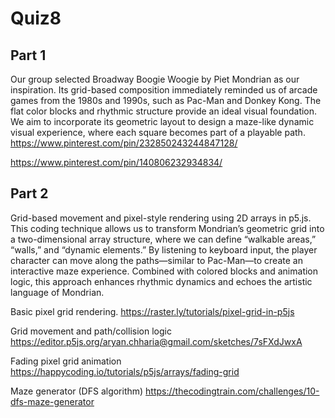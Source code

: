 # Quiz8
## Part 1
Our group selected Broadway Boogie Woogie by Piet Mondrian as our inspiration. Its grid-based composition immediately reminded us of arcade games from the 1980s and 1990s, such as Pac-Man and Donkey Kong. The flat color blocks and rhythmic structure provide an ideal visual foundation. We aim to incorporate its geometric layout to design a maze-like dynamic visual experience, where each square becomes part of a playable path.
https://www.pinterest.com/pin/232850243244847128/

https://www.pinterest.com/pin/140806232934834/


## Part 2
Grid-based movement and pixel-style rendering using 2D arrays in p5.js. This coding technique allows us to transform Mondrian’s geometric grid into a two-dimensional array structure, where we can define “walkable areas,” “walls,” and “dynamic elements.” By listening to keyboard input, the player character can move along the paths—similar to Pac-Man—to create an interactive maze experience. Combined with colored blocks and animation logic, this approach enhances rhythmic dynamics and echoes the artistic language of Mondrian.

Basic pixel grid rendering.
https://raster.ly/tutorials/pixel-grid-in-p5js

Grid movement and path/collision logic
https://editor.p5js.org/aryan.chharia@gmail.com/sketches/7sFXdJwxA

Fading pixel grid animation
https://happycoding.io/tutorials/p5js/arrays/fading-grid

Maze generator (DFS algorithm)
https://thecodingtrain.com/challenges/10-dfs-maze-generator

